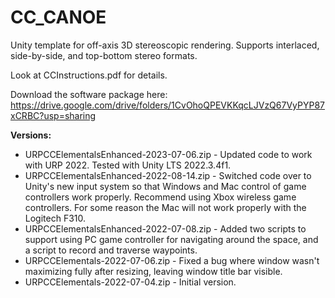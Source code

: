 # CC_CANOE
Unity template for off-axis 3D stereoscopic rendering.
Supports interlaced, side-by-side, and top-bottom stereo formats.

Look at CCInstructions.pdf for details.

Download the software package here:
https://drive.google.com/drive/folders/1CvOhoQPEVKKqcLJVzQ67VyPYP87xCRBC?usp=sharing

**Versions:**
- URPCCElementalsEnhanced-2023-07-06.zip - Updated code to work with URP 2022. Tested with Unity LTS 2022.3.4f1.
- URPCCElementalsEnhanced-2022-08-14.zip - Switched code over to Unity's new input system so that Windows and Mac control of game controllers work properly. Recommend using Xbox wireless game controllers. For some reason the Mac will not work properly with the Logitech F310.
- URPCCElementalsEnhanced-2022-07-08.zip - Added two scripts to support using PC game controller for navigating around the space, and a script to record and traverse waypoints.
- URPCCElementals-2022-07-06.zip - Fixed a bug where window wasn't maximizing fully after resizing, leaving window title bar visible.
- URPCCElementals-2022-07-04.zip - Initial version.
